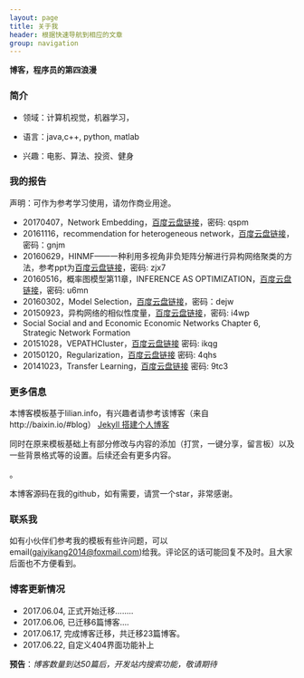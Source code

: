 ```yaml
---
layout: page
title: 关于我 
header: 根据快速导航到相应的文章
group: navigation
---
```


**博客，程序员的第四浪漫**

### 简介

- 领域：计算机视觉，机器学习，

- 语言：java,c++, python, matlab

- 兴趣：电影、算法、投资、健身

### 我的报告

声明：可作为参考学习使用，请勿作商业用途。

- 20170407，Network Embedding，[百度云盘链接](https://pan.baidu.com/s/1i5HWTVZ)，密码: qspm
- 20161116，recommendation for heterogeneous network，[百度云盘链接](https://pan.baidu.com/s/1boBNstD)，密码：gnjm
- 20160629，HINMF——一种利用多视角非负矩阵分解进行异构网络聚类的方法，参考ppt为[百度云盘链接](https://pan.baidu.com/s/1bFTdCU)，密码: zjx7
- 20160516，概率图模型第11章，INFERENCE AS OPTIMIZATION，[百度云盘链接](https://pan.baidu.com/s/1c1E3geW)，密码: u6mn
- 20160302，Model Selection，[百度云盘链接](https://pan.baidu.com/s/1boRwtGF)，密码：dejw
- 20150923，异构网络的相似性度量，[百度云盘链接](https://pan.baidu.com/s/1skQnOHf)，密码: i4wp
- Social Social and and Economic Economic Networks Chapter 6, Strategic Network Formation
- 20151028，VEPATHCluster，[百度云盘链接](https://pan.baidu.com/s/1gfn8OwF) 密码: ikqg
- 20150120，Regularization，[百度云盘链接](https://pan.baidu.com/s/1geM43rt) 密码: 4qhs
- 20141023，Transfer Learning，[百度云盘链接](https://pan.baidu.com/s/1kUMwsib) 密码: 9tc3

### 更多信息

<p>
本博客模板基于lilian.info，有兴趣者请参考该博客（来自http://baixin.io/#blog） 
<a href="http://baixin.io/2016/10/jekyll_tutorials1/"> Jekyll 搭建个人博客 </a></p>
<p>
同时在原来模板基础上有部分修改与内容的添加（打赏，一键分享，留言板）以及一些背景格式等的设置。后续还会有更多内容。</p>。

本博客源码在我的github，如有需要，请赏一个star，非常感谢。

### 联系我

如有小伙伴们参考我的模板有些许问题，可以email(gaiyikang2014@foxmail.com)给我。评论区的话可能回复不及时。且大家后面也不方便看到。


### 博客更新情况

- 2017.06.04, 正式开始迁移........
- 2017.06.06, 已迁移6篇博客....
- 2017.06.17, 完成博客迁移，共迁移23篇博客。
- 2017.06.22, 自定义404界面功能补上

**预告**：*博客数量到达50篇后，开发站内搜索功能，敬请期待*


